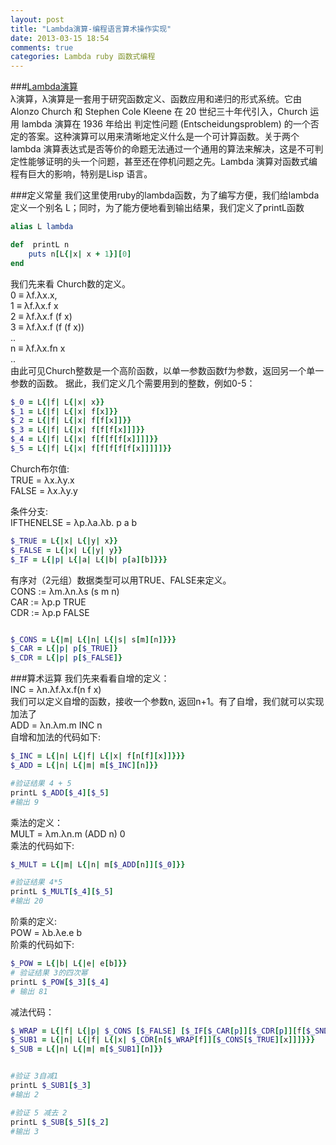 ```yaml
---
layout: post
title: "Lambda演算-编程语言算术操作实现"
date: 2013-03-15 18:54
comments: true
categories: Lambda ruby 函数式编程
---
```

###<a target="_blank" href="http://zh.wikipedia.org/wiki/%CE%9B%E6%BC%94%E7%AE%97 ">Lambda演算</a>  
λ演算，λ演算是一套用于研究函数定义、函数应用和递归的形式系统。它由 Alonzo Church 和 Stephen Cole Kleene 在 20 世纪三十年代引入，Church 运用 lambda 演算在 1936 年给出 判定性问题 (Entscheidungsproblem) 的一个否定的答案。这种演算可以用来清晰地定义什么是一个可计算函数。关于两个 lambda 演算表达式是否等价的命题无法通过一个通用的算法来解决，这是不可判定性能够证明的头一个问题，甚至还在停机问题之先。Lambda 演算对函数式编程有巨大的影响，特别是Lisp 语言。


###定义常量
我们这里使用ruby的lambda函数，为了编写方便，我们给lambda定义一个别名 L；同时，为了能方便地看到输出结果，我们定义了printL函数
``` ruby
alias L lambda

def  printL n
	puts n[L{|x| x + 1}][0]
end

```

我们先来看 Church数的定义。  
0 ≡ λf.λx.x,  
1 ≡ λf.λx.f x  
2 ≡ λf.λx.f (f x)  
3 ≡ λf.λx.f (f (f x))  
 ..  
n ≡ λf.λx.fn x  
..  
由此可见Church整数是一个高阶函数，以单一参数函数f为参数，返回另一个单一参数的函数。 
据此，我们定义几个需要用到的整数，例如0-5：
``` ruby
$_0 = L{|f| L{|x| x}}
$_1 = L{|f| L{|x| f[x]}}
$_2 = L{|f| L{|x| f[f[x]]}}
$_3 = L{|f| L{|x| f[f[f[x]]]}}
$_4 = L{|f| L{|x| f[f[f[f[x]]]]}}
$_5 = L{|f| L{|x| f[f[f[f[f[x]]]]]}}

```

Church布尔值:  
TRUE = λx.λy.x  
FALSE = λx.λy.y  

条件分支:  
IFTHENELSE =  λp.λa.λb. p a b
``` ruby
$_TRUE = L{|x| L{|y| x}}
$_FALSE = L{|x| L{|y| y}}
$_IF = L{|p| L{|a| L{|b| p[a][b]}}}
```

有序对（2元组）数据类型可以用TRUE、FALSE来定义。  
CONS := λm.λn.λs (s m n)  
CAR := λp.p TRUE  
CDR := λp.p FALSE  
``` ruby

$_CONS = L{|m| L{|n| L{|s| s[m][n]}}}
$_CAR = L{|p| p[$_TRUE]}
$_CDR = L{|p| p[$_FALSE]}
```

###算术运算
我们先来看看自增的定义：  
INC = λn.λf.λx.f(n f x)  
我们可以定义自增的函数，接收一个参数n, 返回n+1。有了自增，我们就可以实现加法了  
ADD = λn.λm.m INC n  
自增和加法的代码如下:
``` ruby
$_INC = L{|n| L{|f| L{|x| f[n[f][x]]}}}
$_ADD = L{|n| L{|m| m[$_INC][n]}}

#验证结果 4 + 5
printL $_ADD[$_4][$_5]
#输出 9
```
乘法的定义：  
MULT = λm.λn.m (ADD n) 0  
乘法的代码如下:
``` ruby
$_MULT = L{|m| L{|n| m[$_ADD[n]][$_0]}}

#验证结果 4*5
printL $_MULT[$_4][$_5]
#输出 20
```
阶乘的定义:  
POW = λb.λe.e b  
阶乘的代码如下:
``` ruby
$_POW = L{|b| L{|e| e[b]}}
# 验证结果 3的四次幂
printL $_POW[$_3][$_4]
# 输出 81 
``` 

减法代码：  
``` ruby
$_WRAP = L{|f| L{|p| $_CONS [$_FALSE] [$_IF[$_CAR[p]][$_CDR[p]][f[$_SND[p]]]]}}
$_SUB1 = L{|n| L{|f| L{|x| $_CDR[n[$_WRAP[f]][$_CONS[$_TRUE][x]]]}}}
$_SUB = L{|n| L{|m| m[$_SUB1][n]}}


#验证 3自减1
printL $_SUB1[$_3]
#输出 2

#验证 5 减去 2
printL $_SUB[$_5][$_2]
#输出 3
```



